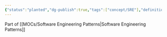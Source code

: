 ```yaml
---
{"status":"planted","dg-publish":true,"tags":["concept/SRE"],"definition":"“Ephemeral” refers to something that is short-lived or temporary and does not persist for a long time.","creation_date":"2024-05-02 13:01","permalink":"/concepts/ephemeral/","dgPassFrontmatter":true}
---
```


Part of [[MOCs/Software Engineering Patterns\|Software Engineering Patterns]]
